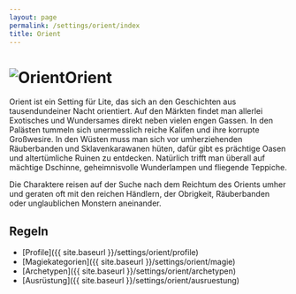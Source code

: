 ```yaml
---
layout: page
permalink: /settings/orient/index
title: Orient
---
```


<h1 class="titelimg"><img alt="Orient" src="{{ site.baseurl }}/assets/pics/orient.png"/>Orient</h1>
Orient ist ein Setting für Lite, das sich an den Geschichten aus tausendundeiner Nacht orientiert. Auf den Märkten findet man allerlei Exotisches und Wundersames direkt neben vielen engen Gassen. In den Palästen tummeln sich unermesslich reiche Kalifen und ihre korrupte Großwesire. In den Wüsten muss man sich vor umherziehenden Räuberbanden und Sklavenkarawanen hüten, dafür gibt es prächtige Oasen und altertümliche Ruinen zu entdecken. Natürlich trifft man überall auf mächtige Dschinne, geheimnisvolle Wunderlampen und fliegende Teppiche.

Die Charaktere reisen auf der Suche nach dem Reichtum des Orients umher und geraten oft mit den reichen Händlern, der Obrigkeit, Räuberbanden oder unglaublichen Monstern aneinander.

## Regeln

- [Profile]({{ site.baseurl }}/settings/orient/profile)
- [Magiekategorien]({{ site.baseurl }}/settings/orient/magie)
- [Archetypen]({{ site.baseurl }}/settings/orient/archetypen)
- [Ausrüstung]({{ site.baseurl }}/settings/orient/ausruestung)

